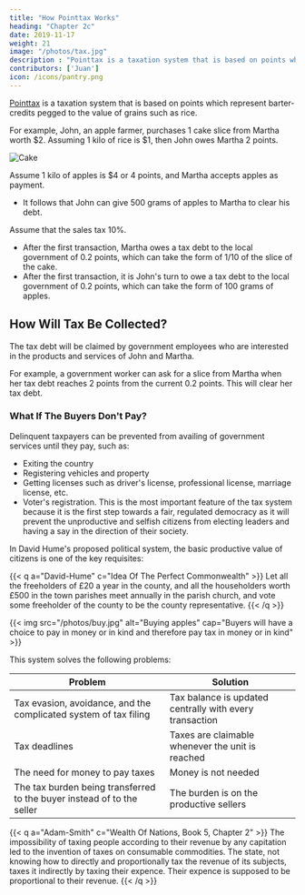 ```yaml
---
title: "How Pointtax Works"
heading: "Chapter 2c" 
date: 2019-11-17
weight: 21
image: "/photos/tax.jpg"
description : "Pointtax is a taxation system that is based on points which represent barter-credits pegged to the value of grains such as rice"
contributors: ['Juan']
icon: /icons/pantry.png
---
```



[Pointtax](https://pantrypoints.com/tax) is a taxation system that is based on points which represent barter-credits pegged to the value of grains such as rice.


For example, John, an apple farmer,  purchases 1 cake slice from Martha worth $2. Assuming 1 kilo of rice is $1, then John owes Martha 2 points. 

![Cake](/photos/objects/cake.jpg)

Assume 1 kilo of apples is $4 or 4 points, and Martha accepts apples as payment. 
- It follows that John can give 500 grams of apples to Martha to clear his debt. 

Assume that the sales tax 10%. 
- After the first transaction, Martha owes a tax debt to the local government of 0.2 points, which can take the form of 1/10 of the slice of the cake.
- After the first transaction, it is John's turn to owe a tax debt to the local government of 0.2 points, which can take the form of 100 grams of apples.


## How Will Tax Be Collected?

The tax debt will be claimed by government employees who are interested in the products and services of John and Martha.

For example, a government worker can ask for a slice from Martha when her tax debt reaches 2 points from the current 0.2 points. This will clear her tax debt. 


### What If The Buyers Don't Pay?

Delinquent taxpayers can be prevented from availing of government services until they pay, such as:

- Exiting the country
- Registering vehicles and property
- Getting licenses such as driver's license, professional license, marriage license, etc.
- Voter's registration. This is the most important feature of the tax system because it is the first step towards a fair, regulated democracy as it will prevent the unproductive and selfish citizens from electing leaders and having a say in the direction of their society. 

In David Hume's proposed political system, the basic productive value of citizens is one of the key requisites:

{{< q a="David-Hume" c="Idea Of The Perfect Commonwealth" >}}
Let all the freeholders of £20 a year in the county, and all the householders worth £500 in the town parishes meet annually in the parish church, and vote some freeholder of the county to be the county representative.
{{< /q >}}


<!-- {{< img src="https://socioecons.files.wordpress.com/2015/04/same-product-different-prices.png" alt="Different prices for the same product" cap="Buyers will have a choice to pay the normal price of the commercial system on the left and get a commercial receipt, or the lower price of the Fair Tax system at around 5-6% off on the right, to be paid later as long as they can provide their tax number, identity, and consent." >}} -->

{{< img src="/photos/buy.jpg" alt="Buying apples" cap="Buyers will have a choice to pay in money or in kind and therefore pay tax in money or in kind" >}}


This system solves the following problems:

Problem | Solution
--- | ---
Tax evasion, avoidance, and the complicated system of tax filing | Tax balance is updated centrally with every transaction
Tax deadlines | Taxes are claimable whenever the unit is reached
The need for money to pay taxes | Money is not needed
The tax burden being transferred to the buyer instead of to the seller | The burden is on the productive sellers


{{< q a="Adam-Smith" c="Wealth Of Nations, Book 5, Chapter 2" >}}
The impossibility of taxing people according to their revenue by any capitation led to the invention of taxes on consumable commodities. The state, not knowing how to directly and proportionally tax the revenue of its subjects, taxes it indirectly by taxing their expence. Their expence is supposed to be proportional to their revenue.
{{< /q >}}

